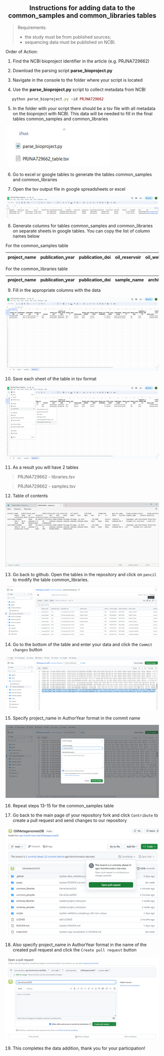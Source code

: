 <h2 align="center">Instructions for adding data to the common_samples and common_libraries tables</h2> 

> Requirements:
> - the study must be from published sources;
> - sequencing data must be published on NCBI.

Order of Action:
1) Find the NCBI bioproject identifier in the article (e.g. PRJNA729662)

2) Download the parsing script **parse_bioproject.py**

3) Navigate in the console to the folder where your script is located

4) Use the **parse_bioproject.py** script to collect metadata from NCBI
```ruby
   python parse_bioproject.py -id PRJNA729662
```
5) In the folder with your script there should be a tsv file with all metadata on the bioproject with NCBI. This data will be needed to fill in the final tables common_samples and common_libraries

![Image alt](https://github.com/Gevika/map_metagenome/raw/main/images/instructions/metadata.png)

6) Go to excel or google tables to generate the tables common_samples and common_libraries

7) Open the tsv output file in google spreadsheets or excel

![Image alt](https://github.com/Gevika/map_metagenome/raw/main/images/instructions/google.png)

8) Generate columns for tables common_samples and common_libraries on separate sheets in google tables. You can copy the list of column names below

For the common_samples table

project_name | publication_year | publication_doi |oil_reservoir | oil_wells | latitude | longitude | geo_loc_name | study_primary_focus | study_process | depth |temp | pH | salinity | API | NO3<sup>-</sup>| PO<sub>4</sub><sup>3-</sup> | SO<sub>4</sub><sup>2-</sup>  | Ca<sup>2+</sup> | Mg<sup>2+</sup> | Na<sup>+</sup> | К<sup>+</sup> | Cl<sup>-</sup> | HCO<sub>3</sub><sup>-</sup> | Acetate | sample_name |feature | material | collection_date | archive | archive_project | archive_accession
---|---|---|---|---|---|---|---|---|---|---|---|---|---|---|---|---|---|---|---|---|---|---|---|---|---|---|---|---|---|---|---

For the common_libraries table

project_name | publication_year | publication_doi | sample_name | archive | archive_project | archive_sample_accession | library_name | strand_type | library_polymerase | library_treatment | library_concentration | PCR_cycle_count | instrument_model | library_layout | library_strategy  | amplicon_variable_region | read_count | archive_data_accession | download_links | download_md5s | download_sizes
---|---|---|---|---|---|---|---|---|---|---|---|---|---|---|---|---|---|---|---|---|---

9) Fill in the appropriate columns with the data

![Image alt](https://github.com/Gevika/map_metagenome/raw/main/images/instructions/google2.png)

10) Save each sheet of the table in tsv format

![Image alt](https://github.com/Gevika/map_metagenome/raw/main/images/instructions/spreadsheet_saving.png)

11) As a result you will have 2 tables
> PRJNA729662 - libraries.tsv

> PRJNA729662 - samples.tsv

12) Table of contents 

![Image alt](https://github.com/Gevika/map_metagenome/raw/main/images/instructions/examples.png)

13) Go back to github. Open the tables in the repository and click on `pencil` to modify the table common_libraries.

![Image alt](https://github.com/Gevika/map_metagenome/raw/main/images/instructions/git1.png)

14) Go to the bottom of the table and enter your data and click the `Commit changes` button

![Image alt](https://github.com/Gevika/map_metagenome/raw/main/images/instructions/add_libraries.png)

15) Specify project_name in AuthorYear format in the commit name

![Image alt](https://github.com/Gevika/map_metagenome/raw/main/images/instructions/SierraGarcia2020.png)

16) Repeat steps 13-15 for the common_samples table

17) Go back to the main page of your repository fork and click `Contribute` to create a pull request and send changes to our repository

![Image alt](https://github.com/Gevika/map_metagenome/raw/main/images/instructions/open_PR.png)

18) Also specify project_name in AuthorYear format in the name of the created pull request and click the `Create pull request` button

![Image alt](https://github.com/Gevika/map_metagenome/raw/main/images/instructions/create_PR.png)

19) This completes the data addition, thank you for your participation!